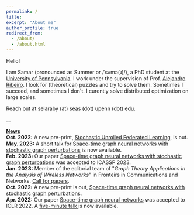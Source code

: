 ```yaml
---
permalink: /
title: 
excerpt: "About me"
author_profile: true
redirect_from: 
  - /about/
  - /about.html
---
```


Hello! 

I am Samar (pronounced as Summer or /ˈsʌmə(ɹ)/), a PhD student at the <a href="https://www.upenn.edu/">University of Pennsylvania</a>. I work under the supervision of Prof. <a href="https://alelab.seas.upenn.edu/alejandro-ribeiro/">Alejandro Ribeiro</a>. I look for (theoretical) puzzles and try to solve them. Sometimes I succeed, and sometimes I don't. I curently solve distributed optimization on large scales.

Reach out at selaraby (at) seas (dot) upenn (dot) edu.

__

<u><b>News</b></u>
<br><b>Oct. 2022:</b> A new pre-print, <a href="https://bit.ly/3MBtRfH">Stochastic Unrolled Federated Learning</a>, is out.
<br><b>May. 2023:</b> A <a href="https://bit.ly/3nJOiyl">short talk</a> for <a href="https://bit.ly/3sFyQCt">Space-time graph neural networks with stochastic graph perturbations</a> is now available.
<br><b>Feb. 2023:</b> Our paper <a href="https://bit.ly/3sFyQCt">Space-time graph neural networks with stochastic graph perturbations</a> was accepted to ICASSP 2023.
<br><b>Jan. 2023:</b> Member of the editorial team of "<i>Graph Theory Applications in the Analysis of Wireless Networks</i>" in Fronteirs in Communications and Networks. <a href="https://bit.ly/3NONKSu">Call for papers</a>.
<br><b>Oct. 2022:</b> A new pre-print is out, <a href="https://bit.ly/3sFyQCt">Space-time graph neural networks with stochastic graph perturbations</a>.
<br><b>Apr. 2022:</b> Our paper <a href="https://bit.ly/3amHDzL">Space-time graph neural networks</a> was accepted to ICLR 2022. A <a href="https://bit.ly/3EQeV91"> five-minute talk </a> is now available.


